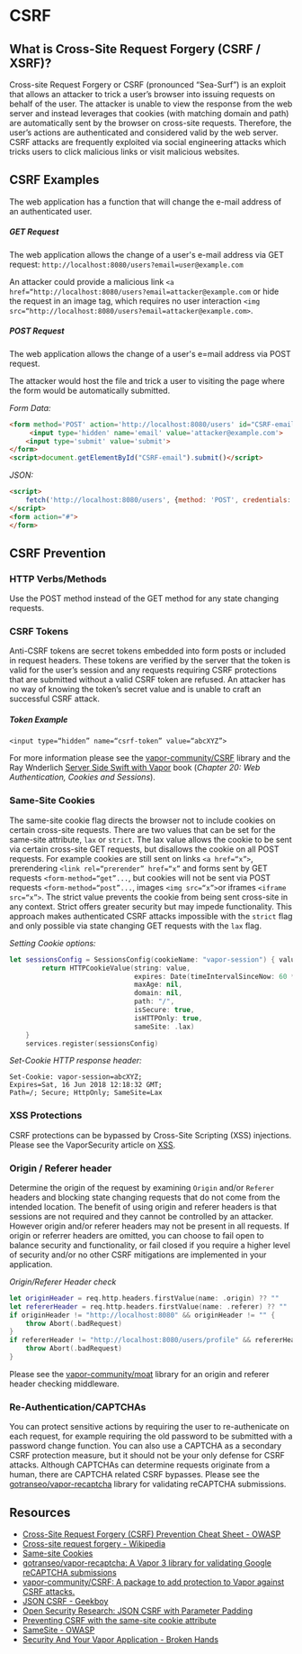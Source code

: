 # CSRF

## What is Cross-Site Request Forgery (CSRF / XSRF)?
Cross-site Request Forgery or CSRF (pronounced “Sea-Surf”) is an exploit that allows an attacker to trick a user’s browser into issuing requests on behalf of the user. The attacker is unable to view the response from the web server and instead leverages that cookies (with matching domain and path) are automatically sent by the browser on cross-site requests. Therefore, the user’s actions are authenticated and considered valid by the web server. CSRF attacks are frequently exploited via social engineering attacks which tricks users to click malicious links or visit malicious websites.

## CSRF Examples
The web application has a function that will change the e-mail address of an authenticated user. 

##### GET Request
The web application allows the change of a user's e-mail address via GET request: `http://localhost:8080/users?email=user@example.com` 

An attacker could provide a malicious link `<a href=“http://localhost:8080/users?email=attacker@example.com` or hide the request in an image tag, which requires no user interaction `<img src=“http://localhost:8080/users?email=attacker@example.com>`.

##### POST Request
The web application allows the change of a user's e=mail address via POST request.

The attacker would host the file and trick a user to visiting the page where the form would be automatically submitted. 

*Form Data:*  

```html
<form method='POST' action='http://localhost:8080/users' id="CSRF-email" style="display:none">
	 <input type='hidden' name='email' value='attacker@example.com'>
	<input type='submit' value='submit'>
</form>
<script>document.getElementById("CSRF-email").submit()</script>
```

*JSON:*  

```html
<script>
	fetch('http://localhost:8080/users', {method: 'POST', credentials: 'include', headers: {'Content-Type': 'text/plain'}, body: '{"email":"attacker@example.com"}'});
</script>
<form action="#">
</form>
```

## CSRF Prevention

### HTTP Verbs/Methods
Use the POST method instead of the GET method for any state changing requests. 

### CSRF Tokens
Anti-CSRF tokens are secret tokens embedded into form posts or included in request headers. These tokens are verified by the server that the token is valid for the user’s session and any requests requiring CSRF protections that are submitted without a valid CSRF token are refused. An attacker has no way of knowing the token’s secret value and is unable to craft an successful CSRF attack.   

##### Token Example
`<input type=“hidden” name=“csrf-token” value=“abcXYZ”>`

For more information please see the [vapor-community/CSRF](https://github.com/vapor-community/CSRF) library and the Ray Wnderlich [Server Side Swift with Vapor](https://store.raywenderlich.com/products/server-side-swift-with-vapor) book (*Chapter 20: Web Authentication, Cookies and Sessions*).

### Same-Site Cookies
The same-site cookie flag directs the browser not to include cookies on certain cross-site requests. There are two values that can be set for the same-site attribute, `lax` or `strict`. The lax value allows the cookie to be sent via certain cross-site GET requests, but disallows the cookie on all POST requests. For example cookies are still sent on links `<a href=“x”>`, prerendering `<link rel=“prerender” href=“x”` and forms sent by GET requests `<form-method=“get”...`, but cookies will not be sent via POST requests `<form-method=“post”...`, images `<img src=“x”>`or iframes `<iframe src=“x”>`.  The strict value prevents the cookie from being sent cross-site in any context. Strict offers greater security but may impede functionality. This approach makes authenticated CSRF attacks impossible with the `strict` flag and only possible via state changing GET requests with the `lax` flag. 

*Setting Cookie options:*  

```swift
let sessionsConfig = SessionsConfig(cookieName: "vapor-session") { value in
        return HTTPCookieValue(string: value,
                               expires: Date(timeIntervalSinceNow: 60 * 60 * 24 * 7),
                               maxAge: nil,
                               domain: nil,
                               path: "/",
                               isSecure: true,
                               isHTTPOnly: true,
                               sameSite: .lax)
    }
    services.register(sessionsConfig)
```

*Set-Cookie HTTP response header:*   

```
Set-Cookie: vapor-session=abcXYZ;
Expires=Sat, 16 Jun 2018 12:18:32 GMT;
Path=/; Secure; HttpOnly; SameSite=Lax
```

### XSS Protections
CSRF protections can be bypassed by Cross-Site Scripting (XSS) injections. Please see the VaporSecurity article on [XSS](https://github.com/cakinney/VaporSecurity/blob/master/articles/001-VaporSecurity-XSS.md).

### Origin / Referer header
Determine the origin of the request by examining `Origin` and/or `Referer` headers and blocking state changing requests that do not come from the intended location. The benefit of using origin and referer headers is that sessions are not required and they cannot be controlled by an attacker. However origin and/or referer headers may not be present in all requests. If origin or referrer headers are omitted, you can choose to fail open to balance security and functionality, or fail closed if you require a higher level of security and/or no other CSRF mitigations are implemented in your application. 

*Origin/Referer Header check*  

```swift
let originHeader = req.http.headers.firstValue(name: .origin) ?? ""
let refererHeader = req.http.headers.firstValue(name: .referer) ?? ""
if originHeader != "http://localhost:8080" && originHeader != "" {
    throw Abort(.badRequest)
}
if refererHeader != "http://localhost:8080/users/profile" && refererHeader != "" {
    throw Abort(.badRequest)
}
```

Please see the [vapor-community/moat](https://github.com/vapor-community/moat) library for an origin and referer header checking middleware. 

### Re-Authentication/CAPTCHAs
You can protect sensitive actions by requiring the user to re-authenicate on each request, for example requiring the old password to be submitted with a password change function. You can also use a CAPTCHA as a secondary CSRF protection measure, but it should not be your only defense for CSRF attacks. Although CAPTCHAs can determine requests originate from a human, there are CAPTCHA related CSRF bypasses.  Please see the [gotranseo/vapor-recaptcha](https://github.com/gotranseo/vapor-recaptcha) library for validating reCAPTCHA submissions. 

## Resources
* [Cross-Site Request Forgery (CSRF) Prevention Cheat Sheet - OWASP](https://www.owasp.org/index.php/Cross-Site_Request_Forgery_(CSRF)_Prevention_Cheat_Sheet)
* [Cross-site request forgery - Wikipedia](https://en.wikipedia.org/wiki/Cross-site_request_forgery)
* [Same-site Cookies](https://tools.ietf.org/html/draft-west-first-party-cookies-07)
* [gotranseo/vapor-recaptcha: A Vapor 3 library for validating Google reCAPTCHA submissions](https://github.com/gotranseo/vapor-recaptcha)
* [vapor-community/CSRF: A package to add protection to Vapor against CSRF attacks.](https://github.com/vapor-community/CSRF)
* [JSON CSRF - Geekboy](https://www.geekboy.ninja/blog/tag/json-csrf/)
* [Open Security Research: JSON CSRF with Parameter Padding](http://blog.opensecurityresearch.com/2012/02/json-csrf-with-parameter-padding.html)
* [Preventing CSRF with the same-site cookie attribute](https://www.sjoerdlangkemper.nl/2016/04/14/preventing-csrf-with-samesite-cookie-attribute/)
* [SameSite - OWASP](https://www.owasp.org/index.php/SameSite)
* [Security And Your Vapor Application - Broken Hands](https://geeks.brokenhands.io/blog/posts/security-and-your-vapor-application/)


